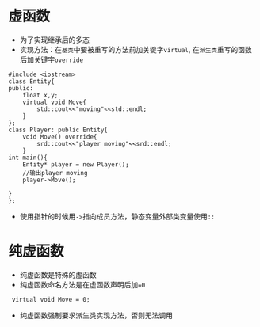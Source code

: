# 虚函数
- 为了实现继承后的多态
- 实现方法：在`基类`中要被重写的方法前加关键字`virtual`, 在`派生类`重写的函数后加关键字`override`
```cfgrlanguage
#include <iostream>
class Entity{
public:
    float x,y;
    virtual void Move{
        std::cout<<"moving"<<std::endl;
    }
};
class Player: public Entity{
    void Move() override{
        srd::cout<<"player moving"<<srd::endl;
    }
int main(){
    Entity* player = new Player();
    //输出player moving
    player->Move();
    
}
};
```
- 使用指针的时候用`->`指向成员方法，静态变量外部类变量使用`::`
# 纯虚函数
- 纯虚函数是特殊的虚函数
- 纯虚函数命名方法是在虚函数声明后加`=0`
```cfgrlanguage
 virtual void Move = 0;
```
- 纯虚函数强制要求派生类实现方法，否则无法调用